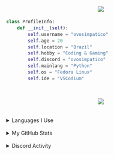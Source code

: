 

<p align="center">
    <img src="https://readme-typing-svg.herokuapp.com?color=%237848E6&center=true&lines=Hi+there!+Welcome+to+my+profile!">
</p>

```py
class ProfileInfo:
    def __init__(self):
        self.username = "ovosimpatico"
        self.age = 20
        self.location = "Brazil"
        self.hobby = "Coding & Gaming"
        self.discord = "ovosimpatico"
        self.mainlang = "Python"
        self.os = "Fedora Linux"
        self.ide = "VSCodium"
  ```

<br>
<p>
    <figure align="center">
        <img src="https://media1.tenor.com/m/GHDnI4nlbCAAAAAC/bocchi-bocchi-the-rock.gif"></img>
    </figure>
</p>
<br>
<details>
    <summary>Languages I Use</summary>
    <br>
    <figure align="center">
        <h3 align="center">Programming</h3>
        <img align="center" alt="Python" height="60" width="80" src="https://raw.githubusercontent.com/devicons/devicon/master/icons/python/python-original-wordmark.svg">
        <img align="center" alt="R" height="60" width="80" src="https://raw.githubusercontent.com/devicons/devicon/master/icons/r/r-original.svg">
        <img align="center" alt="C" height="60" width="80" src="https://raw.githubusercontent.com/devicons/devicon/master/icons/c/c-original.svg">
        <img align="center" alt="Java" height="60" width="80" src="https://raw.githubusercontent.com/devicons/devicon/master/icons/java/java-original-wordmark.svg">
        <img align="center" alt="Assembly" height="60" width="80" src="https://user-images.githubusercontent.com/103866722/177873824-ac727cae-29d5-406d-87de-93bb2bf21f02.png">
        <img align="center" alt="Arduino" height="60" width="80" src="https://raw.githubusercontent.com/devicons/devicon/master/icons/arduino/arduino-original-wordmark.svg">
    </figure>
    <br>
    <figure align="center">
        <h3 align="center">Web Development</h3>
        <img align="center" alt="HTML" height="60" width="80" src="https://github.com/devicons/devicon/raw/master/icons/html5/html5-original-wordmark.svg">
        <img align="center" alt="CSS" height="60" width="80" src="https://github.com/devicons/devicon/raw/master/icons/css3/css3-original-wordmark.svg">
    </figure>
    <br>
    <figure align="center">
        <h3 align="center">Operating Systems</h3>
        <img align="center" alt="Linux" height="60" width="80" src="https://raw.githubusercontent.com/devicons/devicon/master/icons/linux/linux-original.svg">
        <img align="center" alt="Windows" height="60" width="80" src="https://github.com/devicons/devicon/raw/master/icons/windows8/windows8-original.svg">
</details>
<br>
<details>
    <summary>My GitHub Stats</summary>
    <br>
    <p align="center">
        <img width="300px" height="130px" src="https://github-readme-stats.vercel.app/api?username=ovosimpatico&show_icons=true&theme=tokyonight&include_all_commits=true&hide_border=true"></img>
        <img width="300px" height="130px" src="https://github-readme-streak-stats.herokuapp.com/?user=ovosimpatico&theme=tokyonight&hide_border=true"></img>
    </p>
    <p align="center">
        <img width="300px" height="135px"src="https://github-readme-stats.vercel.app/api/top-langs/?username=ovosimpatico&layout=compact&theme=tokyonight&hide_border=true&langs_count=10"></img>
    </p>
    <figure align="center">
        <img src="https://raw.githubusercontent.com/ovosimpatico/ovosimpatico/output/github-contribution-grid-snake.svg"></figure>

</details>
<br>
<details>
    <summary>Discord Activity</summary>
    <p align="center">
        <a href="https://discord.com/users/614604435443810306">
            <img src="https://lanyard.cnrad.dev/api/614604435443810306?hideDiscrim=true&idleMessage=I'm%20available!&"></img>
        </a>
    </p>
</details>

